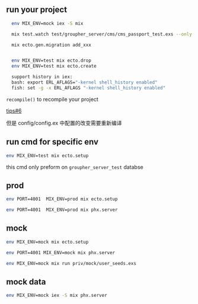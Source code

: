 

## run your project

```sh
  env MIX_ENV=mock iex -S mix

  mix test.watch test/groupher_server/cms/cms_passport_test.exs --only wip

  mix ecto.gen.migration add_xxx


  env MIX_ENV=test mix ecto.drop
  env MIX_ENV=test mix ecto.create

  support history in iex: 
  bash: export ERL_AFLAGS="-kernel shell_history enabled"
  fish: set -g -x ERL_AFLAGS "-kernel shell_history enabled"
  ```
`recompile()` to recompile your project

[tips#6](https://medium.com/blackode/10-killer-elixir-tips-2-c5f87f8a70c8)

但是 config/config.ex 中配置的改变需要重新编译

## run cmd for specific env

```sh
env MIX_ENV=test mix ecto.setup
```

this cmd only preform on `groupher_server_test` databse


## prod

```sh
env PORT=4001  MIX_ENV=prod mix ecto.setup
```

```sh
env PORT=4001  MIX_ENV=prod mix phx.server
```


## mock 

```sh
env MIX_ENV=mock mix ecto.setup
```

```sh
env PORT=4001 MIX_ENV=mock mix phx.server
```

```sh
env MIX_ENV=mock mix run priv/mock/user_seeds.exs
```

## mock data

```sh
env MIX_ENV=mock iex -S mix phx.server
```
